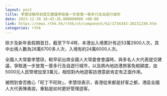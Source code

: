 ```yaml
---
layout: post
title: 李慧琼稱早前提交建議爭取進一步放寬一簽多行及自遊行城市
date: 2023-12-30 18:43:26.000000000 +08:00
link: https://news.rthk.hk/rthk/ch/component/k2/1734343-20231230.htm
categories: rthk
---
```


除夕及新年長假期首日，截至下午4時，本港出入境累計有近53萬2800人次，其中出境人數為28萬6700多人次，入境有約24萬6000人次。

全國人大常委李慧琼，較早前出席全國人大常委會會議時，與多名人大代表提交建議，爭取進一步放寬一簽多行及自遊行城巿，以及將內地訪港旅客免稅額度，由5000元人民幣增加至3萬元，相信對內地遊客訪港意欲肯定有正面作用。

被問到會否擔心「旺丁不旺財」，李慧琼表示，香港從來都是好客之都，港區全國人大代表陳勇說，重點是如何更好管理遊客。
